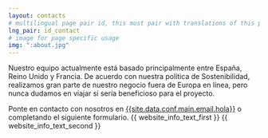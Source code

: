 ```yaml
---
layout: contacts
# multilingual page pair id, this must pair with translations of this page. (This name must be unique)
lng_pair: id_contact
# image for page specific usage
img: ":about.jpg"
---
```

Nuestro equipo actualmente está basado principalmente entre España, Reino Unido y Francia.
De acuerdo con nuestra política de Sostenibilidad, realizamos gran parte de nuestro negocio
fuera de Europa en línea, pero nunca dudamos en viajar si sería beneficioso para el proyecto.

Ponte en contacto con nosotros en <a class="link" href="mailto:{{site.data.conf.main.email.hola}}">{{site.data.conf.main.email.hola}}</a> o completando el siguiente formulario.
{{ website_info_text_first }}
{{ website_info_text_second }}